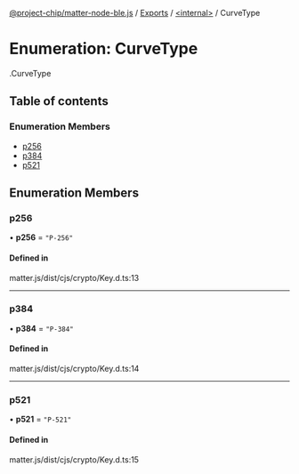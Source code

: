 [@project-chip/matter-node-ble.js](../README.md) / [Exports](../modules.md) / [<internal\>](../modules/internal_.md) / CurveType

# Enumeration: CurveType

[<internal>](../modules/internal_.md).CurveType

## Table of contents

### Enumeration Members

- [p256](internal_.CurveType.md#p256)
- [p384](internal_.CurveType.md#p384)
- [p521](internal_.CurveType.md#p521)

## Enumeration Members

### p256

• **p256** = ``"P-256"``

#### Defined in

matter.js/dist/cjs/crypto/Key.d.ts:13

___

### p384

• **p384** = ``"P-384"``

#### Defined in

matter.js/dist/cjs/crypto/Key.d.ts:14

___

### p521

• **p521** = ``"P-521"``

#### Defined in

matter.js/dist/cjs/crypto/Key.d.ts:15
